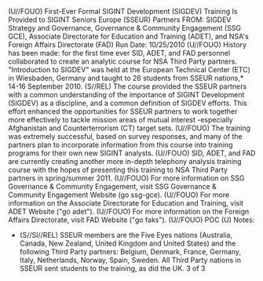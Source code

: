 (U//FOUO) First-Ever Formal SIGINT Development (SIGDEV) Training Is Provided to SIGINT Seniors Europe (SSEUR) Partners
FROM: SIGDEV Strategy and Governance, Governance \& Community Engagement (SSG GCE),
Associate Directorate for Education and Training (ADET), and NSA's Foreign Affairs Directorate (FAD)
Run Date: 10/25/2010
(U//FOUO) History has been made: for the first time ever SID, ADET, and FAD personnel collaborated to create an analytic course for NSA Third Party partners. "Introduction to SIGDEV" was held at the European Technical Center (ETC) in Wiesbaden, Germany and taught to 26 students from SSEUR nations,* 14-16 September 2010.
(S//REL) The course provided the SSEUR partners with a common understanding of the importance of SIGINT Development (SIGDEV) as a discipline, and a common definition of SIGDEV efforts. This effort enhanced the opportunities for SSEUR partners to work together more effectively to tackle mission areas of mutual interest -especially Afghanistan and Counterterrorism (CT) target sets.
(U//FOUO) The training was extremely successful, based on survey responses, and many of the partners plan to incorporate information from this course into training programs for their own new SIGINT analysts.
(U//FOUO) SID, ADET, and FAD are currently creating another more in-depth telephony analysis training course with the hopes of presenting this training to NSA Third Party partners in spring/summer 2011.
(U//FOUO) For more information on SSG Governance \& Community Engagement, visit SSG Governance \& Community Engagement Website (go ssg-gce).
(U//FOUO) For more information on the Associate Directorate for Education and Training, visit ADET Website ("go adet").
(U//FOUO) For more information on the Foreign Affairs Directorate, visit FAD Website ("go faks").
(U//FOUO) POC
(U) Notes:

* (S//SI//REL) SSEUR members are the Five Eyes nations (Australia, Canada, New Zealand, United Kingdom and United States) and the following Third Party partners: Belgium, Denmark, France, Germany, Italy, Netherlands, Norway, Spain, Sweden. All Third Party nations in SSEUR sent students to the training, as did the UK.
3 of 3
